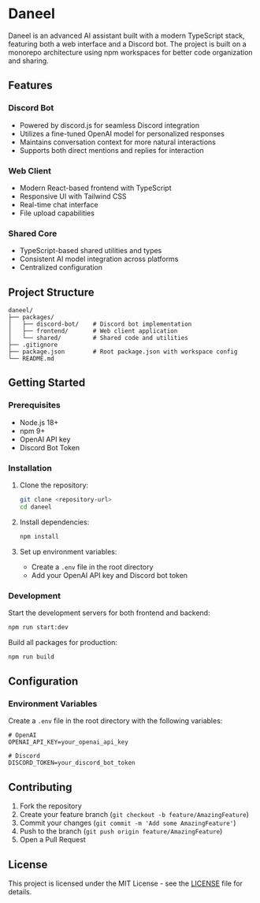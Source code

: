 # Daneel

Daneel is an advanced AI assistant built with a modern TypeScript stack, featuring both a web interface and a Discord bot. The project is built on a monorepo architecture using npm workspaces for better code organization and sharing.

## Features

### Discord Bot
- Powered by discord.js for seamless Discord integration
- Utilizes a fine-tuned OpenAI model for personalized responses
- Maintains conversation context for more natural interactions
- Supports both direct mentions and replies for interaction

### Web Client
- Modern React-based frontend with TypeScript
- Responsive UI with Tailwind CSS
- Real-time chat interface
- File upload capabilities

### Shared Core
- TypeScript-based shared utilities and types
- Consistent AI model integration across platforms
- Centralized configuration

## Project Structure

```
daneel/
├── packages/
│   ├── discord-bot/    # Discord bot implementation
│   ├── frontend/       # Web client application
│   └── shared/         # Shared code and utilities
├── .gitignore
├── package.json        # Root package.json with workspace config
└── README.md
```

## Getting Started

### Prerequisites
- Node.js 18+
- npm 9+
- OpenAI API key
- Discord Bot Token

### Installation

1. Clone the repository:
   ```bash
   git clone <repository-url>
   cd daneel
   ```

2. Install dependencies:
   ```bash
   npm install
   ```

3. Set up environment variables:
   - Create a `.env` file in the root directory
   - Add your OpenAI API key and Discord bot token

### Development

Start the development servers for both frontend and backend:
```bash
npm run start:dev
```

Build all packages for production:
```bash
npm run build
```

## Configuration

### Environment Variables

Create a `.env` file in the root directory with the following variables:

```
# OpenAI
OPENAI_API_KEY=your_openai_api_key

# Discord
DISCORD_TOKEN=your_discord_bot_token
```

## Contributing

1. Fork the repository
2. Create your feature branch (`git checkout -b feature/AmazingFeature`)
3. Commit your changes (`git commit -m 'Add some AmazingFeature'`)
4. Push to the branch (`git push origin feature/AmazingFeature`)
5. Open a Pull Request

## License

This project is licensed under the MIT License - see the [LICENSE](LICENSE) file for details.